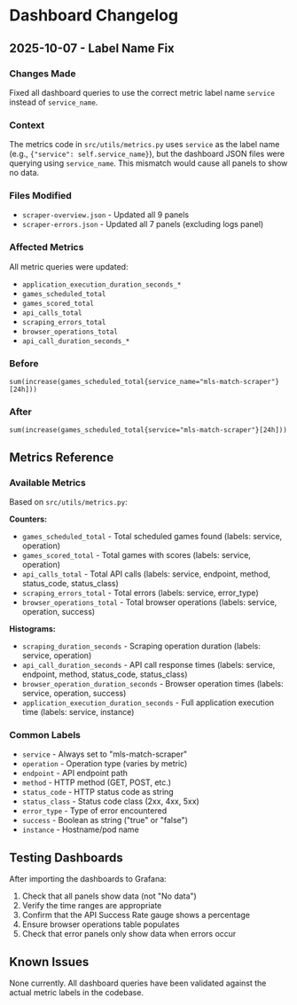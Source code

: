 # Dashboard Changelog

## 2025-10-07 - Label Name Fix

### Changes Made
Fixed all dashboard queries to use the correct metric label name `service` instead of `service_name`.

### Context
The metrics code in `src/utils/metrics.py` uses `service` as the label name (e.g., `{"service": self.service_name}`), but the dashboard JSON files were querying using `service_name`. This mismatch would cause all panels to show no data.

### Files Modified
- `scraper-overview.json` - Updated all 9 panels
- `scraper-errors.json` - Updated all 7 panels (excluding logs panel)

### Affected Metrics
All metric queries were updated:
- `application_execution_duration_seconds_*`
- `games_scheduled_total`
- `games_scored_total`
- `api_calls_total`
- `scraping_errors_total`
- `browser_operations_total`
- `api_call_duration_seconds_*`

### Before
```promql
sum(increase(games_scheduled_total{service_name="mls-match-scraper"}[24h]))
```

### After
```promql
sum(increase(games_scheduled_total{service="mls-match-scraper"}[24h]))
```

## Metrics Reference

### Available Metrics
Based on `src/utils/metrics.py`:

**Counters:**
- `games_scheduled_total` - Total scheduled games found (labels: service, operation)
- `games_scored_total` - Total games with scores (labels: service, operation)
- `api_calls_total` - Total API calls (labels: service, endpoint, method, status_code, status_class)
- `scraping_errors_total` - Total errors (labels: service, error_type)
- `browser_operations_total` - Total browser operations (labels: service, operation, success)

**Histograms:**
- `scraping_duration_seconds` - Scraping operation duration (labels: service, operation)
- `api_call_duration_seconds` - API call response times (labels: service, endpoint, method, status_code, status_class)
- `browser_operation_duration_seconds` - Browser operation times (labels: service, operation, success)
- `application_execution_duration_seconds` - Full application execution time (labels: service, instance)

### Common Labels
- `service` - Always set to "mls-match-scraper"
- `operation` - Operation type (varies by metric)
- `endpoint` - API endpoint path
- `method` - HTTP method (GET, POST, etc.)
- `status_code` - HTTP status code as string
- `status_class` - Status code class (2xx, 4xx, 5xx)
- `error_type` - Type of error encountered
- `success` - Boolean as string ("true" or "false")
- `instance` - Hostname/pod name

## Testing Dashboards

After importing the dashboards to Grafana:

1. Check that all panels show data (not "No data")
2. Verify the time ranges are appropriate
3. Confirm that the API Success Rate gauge shows a percentage
4. Ensure browser operations table populates
5. Check that error panels only show data when errors occur

## Known Issues

None currently. All dashboard queries have been validated against the actual metric labels in the codebase.
